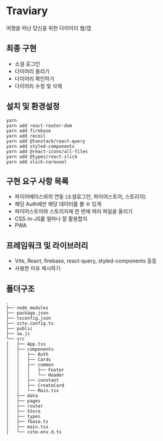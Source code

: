 # Traviary
여행을 떠난 당신을 위한 다이어리 웹/앱

## 최종 구현
- 소셜 로그인
- 다이어리 올리기
- 다이어리 확인하기
- 다이어리 수정 및 삭제

## 설치 및 환경설정
```
yarn
yarn add react-router-dom
yarn add firebase
yarn add recoil
yarn add @tanstack/react-query
yarn add styled-components
yarn add @react-icons/all-files
yarn add @types/react-slick
yarn add slick-carousel
```

## 구현 요구 사항 목록
- 파이어베이스와의 연동 (소셜로그인, 파이어스토어, 스토리지)
- 해당 Auth에만 해당 데이터를 볼 수 있게
- 파이어스토어와 스토리지에 한 번에 여러 파일을 올리기
- CSS-in-JS를 얼마나 잘 활용할지
- PWA

## 프레임워크 및 라이브러리
- Vite, React, firebase, react-query, styled-components 등등
- 사용한 이유 제시하기

## 폴더구조
```
.
├── node_modules
├── package.json
├── tsconfig.json
├── vite.config.ts
├── public
├── sw.js
└── src
│   ├── App.tsx
│   ├── components
│   │   ├── Auth
│   │   ├── Cards
│   │   ├── common
│   │   │   ├── Footer
│   │   │   └── Header
│   │   ├── constant
│   │   ├── CreateCard
│   │   └── Main.tsx
│   ├── data
│   ├── pages
│   ├── router
│   ├── Store
│   ├── types
│   ├── fbase.ts
│   ├── main.tsx
│   └── vite-env.d.ts
```
